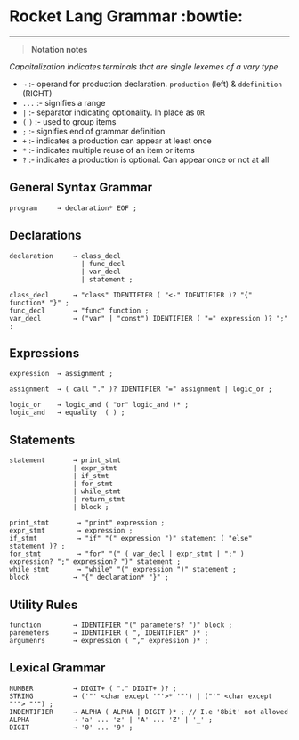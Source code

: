 # Rocket Lang Grammar :bowtie:

---

> **Notation notes**

*Capaitalization indicates terminals that are single lexemes of a vary type*

+ `→`       :- operand for production declaration. `production` (left) & `ddefinition` (RIGHT)
+ `...`     :- signifies a range
+ `|`       :- separator indicating optionality. In place as `OR`
+ `(` `)`   :- used to group items
+ `;`       :- signifies end of grammar definition
+ `+`       :- indicates a production can appear at least once
+ `*`       :- indicates multiple reuse of an item or items
+ `?`       :- indicates a production is optional. Can appear once or not at all

## General Syntax Grammar
```rocket
program     → declaration* EOF ;
```

## Declarations
```rocket
declaration     → class_decl
                  | func_decl
                  | var_decl
                  | statement ;

class_decl      → "class" IDENTIFIER ( "<-" IDENTIFIER )? "{" function* "}" ;
func_decl       → "func" function ;
var_decl        → ("var" | "const") IDENTIFIER ( "=" expression )? ";" ;
```

## Expressions

```rocket
expression  → assignment ;

assignment  → ( call "." )? IDENTIFIER "=" assignment | logic_or ;

logic_or    → logic_and ( "or" logic_and )* ;
logic_and   → equality  ( ) ;
```

## Statements

```rocket
statement       → print_stmt
                | expr_stmt
                | if_stmt
                | for_stmt
                | while_stmt
                | return_stmt
                | block ;

print_stmt       → "print" expression ;
expr_stmt        → expression ;
if_stmt          → "if" "(" expression ")" statement ( "else" statement )? ;
for_stmt         → "for" "(" ( var_decl | expr_stmt | ";" ) expression? ";" expression? ")" statement ;
while_stmt       → "while" "(" expression ")" statement ;
block           → "{" declaration* "}" ;
```

## Utility Rules
```
function        → IDENTIFIER "(" parameters? ")" block ;
paremeters      → IDENTIFIER ( ", IDENTIFIER" )* ;
argumenrs       → expression ( "," expression )* ;
```

## Lexical Grammar

```
NUMBER          → DIGIT+ ( "." DIGIT+ )? ;
STRING          → ('"' <char except '"'>* '"') | ("'" <char except "'"> "'") ;
INDENTIFIER     → ALPHA ( ALPHA | DIGIT )* ; // I.e '8bit' not allowed
ALPHA           → 'a' ... 'z' | 'A' ... 'Z' | '_' ;
DIGIT           → '0' ... '9' ;
```
